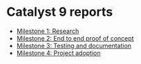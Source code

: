 # Catalyst 9 reports

- [Milestone 1: Research](milestone-1.md)
- [Milestone 2: End to end proof of concept](milestone-2.md)
- [Milestone 3: Testing and documentation](milestone-3.md)
- [Milestone 4: Project adoption](milestone-3.md)
